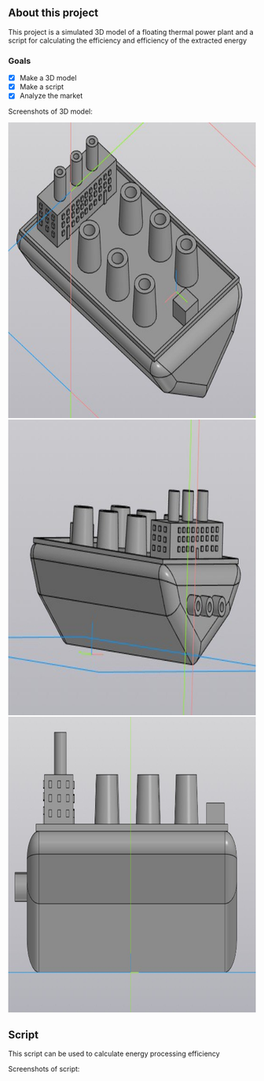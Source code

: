 ## About this project

This project is a simulated 3D model of a floating thermal power plant and a script for calculating the efficiency and efficiency of the extracted energy

### Goals

- [x] Make a 3D model
- [x] Make a script
- [x] Analyze the market

Screenshots of 3D model:

<img src="images/1.jpg" width="600" height="600" />
<img src="images/2.jpg" width="600" height="600" />
<img src="images/3.jpg" width="600" height="600" />

## Script

This script can be used to calculate energy processing efficiency

Screenshots of script:

